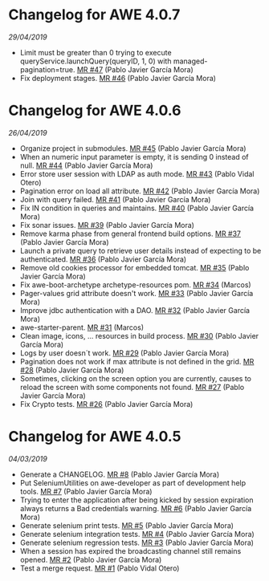 # Changelog for AWE 4.0.7
*29/04/2019*

- Limit must be greater than 0 trying to execute queryService.launchQuery(queryID, 1, 0) with managed-pagination=true. [MR #47](https://gitlab.com/aweframework/awe/merge_requests/47) (Pablo Javier García Mora)
- Fix deployment stages. [MR #46](https://gitlab.com/aweframework/awe/merge_requests/46) (Pablo Javier García Mora)

# Changelog for AWE 4.0.6
*26/04/2019*

- Organize project in submodules. [MR #45](https://gitlab.com/aweframework/awe/merge_requests/45) (Pablo Javier García Mora)
- When an numeric input parameter is empty, it is sending 0 instead of null. [MR #44](https://gitlab.com/aweframework/awe/merge_requests/44) (Pablo Javier García Mora)
- Error store user session with LDAP as auth mode. [MR #43](https://gitlab.com/aweframework/awe/merge_requests/43) (Pablo Vidal Otero)
- Pagination error on load all attribute. [MR #42](https://gitlab.com/aweframework/awe/merge_requests/42) (Pablo Javier García Mora)
- Join with query failed. [MR #41](https://gitlab.com/aweframework/awe/merge_requests/41) (Pablo Javier García Mora)
- Fix IN condition in queries and maintains. [MR #40](https://gitlab.com/aweframework/awe/merge_requests/40) (Pablo Javier García Mora)
- Fix sonar issues. [MR #39](https://gitlab.com/aweframework/awe/merge_requests/39) (Pablo Javier García Mora)
- Remove karma phase from general frontend build options. [MR #37](https://gitlab.com/aweframework/awe/merge_requests/37) (Pablo Javier García Mora)
- Launch a private query to retrieve user details instead of expecting to be authenticated. [MR #36](https://gitlab.com/aweframework/awe/merge_requests/36) (Pablo Javier García Mora)
- Remove old cookies processor for embedded tomcat. [MR #35](https://gitlab.com/aweframework/awe/merge_requests/35) (Pablo Javier García Mora)
- Fix awe-boot-archetype archetype-resources pom. [MR #34](https://gitlab.com/aweframework/awe/merge_requests/34) (Marcos)
- Pager-values grid attribute doesn't work. [MR #33](https://gitlab.com/aweframework/awe/merge_requests/33) (Pablo Javier García Mora)
- Improve jdbc authentication with a DAO. [MR #32](https://gitlab.com/aweframework/awe/merge_requests/32) (Pablo Javier García Mora)
- awe-starter-parent. [MR #31](https://gitlab.com/aweframework/awe/merge_requests/31) (Marcos)
- Clean image, icons, ... resources in build process. [MR #30](https://gitlab.com/aweframework/awe/merge_requests/30) (Pablo Javier García Mora)
- Logs by user doesn´t work. [MR #29](https://gitlab.com/aweframework/awe/merge_requests/29) (Pablo Javier García Mora)
- Pagination does not work if max attribute is not defined in the grid. [MR #28](https://gitlab.com/aweframework/awe/merge_requests/28) (Pablo Javier García Mora)
- Sometimes, clicking on the screen option you are currently, causes to reload the screen with some components not found. [MR #27](https://gitlab.com/aweframework/awe/merge_requests/27) (Pablo Javier García Mora)
- Fix Crypto tests. [MR #26](https://gitlab.com/aweframework/awe/merge_requests/26) (Pablo Javier García Mora)

# Changelog for AWE 4.0.5
*04/03/2019*

- Generate a CHANGELOG. [MR #8](https://gitlab.com/aweframework/awe/merge_requests/8) (Pablo Javier García Mora)
- Put SeleniumUtilities on awe-developer as part of development help tools. [MR #7](https://gitlab.com/aweframework/awe/merge_requests/7) (Pablo Javier García Mora)
- Trying to enter the application after being kicked by session expiration always returns a Bad credentials warning. [MR #6](https://gitlab.com/aweframework/awe/merge_requests/6) (Pablo Javier García Mora)
- Generate selenium print tests. [MR #5](https://gitlab.com/aweframework/awe/merge_requests/5) (Pablo Javier García Mora)
- Generate selenium integration tests. [MR #4](https://gitlab.com/aweframework/awe/merge_requests/4) (Pablo Javier García Mora)
- Generate selenium regression tests. [MR #3](https://gitlab.com/aweframework/awe/merge_requests/3) (Pablo Javier García Mora)
- When a session has expired the broadcasting channel still remains opened. [MR #2](https://gitlab.com/aweframework/awe/merge_requests/2) (Pablo Javier García Mora)
- Test a merge request. [MR #1](https://gitlab.com/aweframework/awe/merge_requests/1) (Pablo Vidal Otero)

